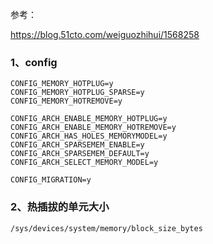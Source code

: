 参考：

https://blog.51cto.com/weiguozhihui/1568258

### 1、config

```shell
CONFIG_MEMORY_HOTPLUG=y
CONFIG_MEMORY_HOTPLUG_SPARSE=y
CONFIG_MEMORY_HOTREMOVE=y

CONFIG_ARCH_ENABLE_MEMORY_HOTPLUG=y
CONFIG_ARCH_ENABLE_MEMORY_HOTREMOVE=y
CONFIG_ARCH_HAS_HOLES_MEMORYMODEL=y
CONFIG_ARCH_SPARSEMEM_ENABLE=y
CONFIG_ARCH_SPARSEMEM_DEFAULT=y
CONFIG_ARCH_SELECT_MEMORY_MODEL=y

CONFIG_MIGRATION=y
```

### 2、热插拔的单元大小

` /sys/devices/system/memory/block_size_bytes `

